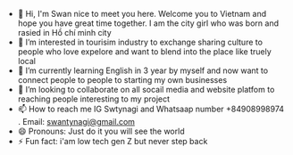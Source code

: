 - 👋 Hi, I'm Swan nice to meet you here. Welcome you to Vietnam and hope you have great time together. I am the city girl who was born and rasied in Hồ chí minh city 
- 👀 I’m interested in tourisim industry to exchange sharing culture to people who love expelore and want to blend into the place like truely local 
- 🌱 I’m currently learning English in 3 year by myself and now want to connect people to people to starting my own businesses
- 💞️ I’m looking to collaborate on all socail media and website platfom to reaching people interesting to my project
- 📫 How to reach me IG Swtynagi and Whatsaap number +84908998974 . Email: swantynagi@gmail.com
- 😄 Pronouns: Just do it you will see the world
- ⚡ Fun fact: i'am low tech gen Z but never step back

<!---
swan119/swan119 is a ✨ special ✨ repository because its `README.md` (this file) appears on your GitHub profile.
You can click the Preview link to take a look at your changes.
--->
